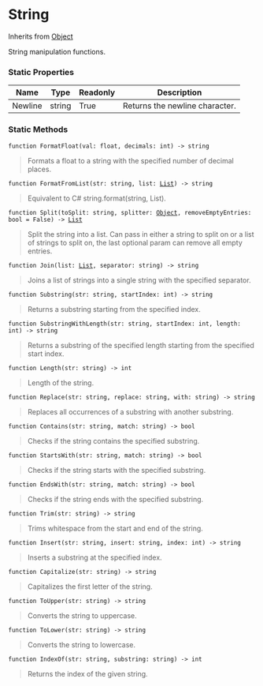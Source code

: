 # String
Inherits from [Object](../objects/Object.md)

String manipulation functions.

### Static Properties
|Name|Type|Readonly|Description|
|---|---|---|---|
|Newline|string|True|Returns the newline character.|


### Static Methods
<pre class="language-typescript"><code class="lang-typescript">function FormatFloat(val: float, decimals: int) -> string</code></pre>
> Formats a float to a string with the specified number of decimal places.
> 
<pre class="language-typescript"><code class="lang-typescript">function FormatFromList(str: string, list: <a data-footnote-ref href="#user-content-fn-15">List</a>) -> string</code></pre>
> Equivalent to C# string.format(string, List<string>).
> 
<pre class="language-typescript"><code class="lang-typescript">function Split(toSplit: string, splitter: <a data-footnote-ref href="#user-content-fn-45">Object</a>, removeEmptyEntries: bool = False) -> <a data-footnote-ref href="#user-content-fn-15">List</a></code></pre>
> Split the string into a list. Can pass in either a string to split on or a list of strings to split on, the last optional param can remove all empty entries.
> 
<pre class="language-typescript"><code class="lang-typescript">function Join(list: <a data-footnote-ref href="#user-content-fn-15">List</a>, separator: string) -> string</code></pre>
> Joins a list of strings into a single string with the specified separator.
> 
<pre class="language-typescript"><code class="lang-typescript">function Substring(str: string, startIndex: int) -> string</code></pre>
> Returns a substring starting from the specified index.
> 
<pre class="language-typescript"><code class="lang-typescript">function SubstringWithLength(str: string, startIndex: int, length: int) -> string</code></pre>
> Returns a substring of the specified length starting from the specified start index.
> 
<pre class="language-typescript"><code class="lang-typescript">function Length(str: string) -> int</code></pre>
> Length of the string.
> 
<pre class="language-typescript"><code class="lang-typescript">function Replace(str: string, replace: string, with: string) -> string</code></pre>
> Replaces all occurrences of a substring with another substring.
> 
<pre class="language-typescript"><code class="lang-typescript">function Contains(str: string, match: string) -> bool</code></pre>
> Checks if the string contains the specified substring.
> 
<pre class="language-typescript"><code class="lang-typescript">function StartsWith(str: string, match: string) -> bool</code></pre>
> Checks if the string starts with the specified substring.
> 
<pre class="language-typescript"><code class="lang-typescript">function EndsWith(str: string, match: string) -> bool</code></pre>
> Checks if the string ends with the specified substring.
> 
<pre class="language-typescript"><code class="lang-typescript">function Trim(str: string) -> string</code></pre>
> Trims whitespace from the start and end of the string.
> 
<pre class="language-typescript"><code class="lang-typescript">function Insert(str: string, insert: string, index: int) -> string</code></pre>
> Inserts a substring at the specified index.
> 
<pre class="language-typescript"><code class="lang-typescript">function Capitalize(str: string) -> string</code></pre>
> Capitalizes the first letter of the string.
> 
<pre class="language-typescript"><code class="lang-typescript">function ToUpper(str: string) -> string</code></pre>
> Converts the string to uppercase.
> 
<pre class="language-typescript"><code class="lang-typescript">function ToLower(str: string) -> string</code></pre>
> Converts the string to lowercase.
> 
<pre class="language-typescript"><code class="lang-typescript">function IndexOf(str: string, substring: string) -> int</code></pre>
> Returns the index of the given string.
> 

[^0]: [Camera](../static/Camera.md)
[^1]: [Character](../objects/Character.md)
[^2]: [Collider](../objects/Collider.md)
[^3]: [Collision](../objects/Collision.md)
[^4]: [Color](../objects/Color.md)
[^5]: [Convert](../static/Convert.md)
[^6]: [Cutscene](../static/Cutscene.md)
[^7]: [Dict](../objects/Dict.md)
[^8]: [Game](../static/Game.md)
[^9]: [Human](../objects/Human.md)
[^10]: [Input](../static/Input.md)
[^11]: [Json](../static/Json.md)
[^12]: [LightBuiltin](../static/LightBuiltin.md)
[^13]: [LineCastHitResult](../objects/LineCastHitResult.md)
[^14]: [LineRenderer](../objects/LineRenderer.md)
[^15]: [List](../objects/List.md)
[^16]: [Locale](../static/Locale.md)
[^17]: [LodBuiltin](../static/LodBuiltin.md)
[^18]: [Map](../static/Map.md)
[^19]: [MapObject](../objects/MapObject.md)
[^20]: [MapTargetable](../objects/MapTargetable.md)
[^21]: [Math](../static/Math.md)
[^22]: [NavmeshObstacleBuiltin](../static/NavmeshObstacleBuiltin.md)
[^23]: [Network](../static/Network.md)
[^24]: [NetworkView](../objects/NetworkView.md)
[^25]: [PersistentData](../static/PersistentData.md)
[^26]: [Physics](../static/Physics.md)
[^27]: [PhysicsMaterialBuiltin](../static/PhysicsMaterialBuiltin.md)
[^28]: [Player](../objects/Player.md)
[^29]: [Prefab](../objects/Prefab.md)
[^30]: [Quaternion](../objects/Quaternion.md)
[^31]: [Random](../objects/Random.md)
[^32]: [Range](../objects/Range.md)
[^33]: [RigidbodyBuiltin](../static/RigidbodyBuiltin.md)
[^34]: [RoomData](../static/RoomData.md)
[^35]: [Set](../objects/Set.md)
[^36]: [Shifter](../objects/Shifter.md)
[^37]: [String](../static/String.md)
[^38]: [Time](../static/Time.md)
[^39]: [Titan](../objects/Titan.md)
[^40]: [Transform](../objects/Transform.md)
[^41]: [UI](../static/UI.md)
[^42]: [Vector2](../objects/Vector2.md)
[^43]: [Vector3](../objects/Vector3.md)
[^44]: [WallColossal](../objects/WallColossal.md)
[^45]: [Object](../objects/Object.md)
[^46]: [Component](../objects/Component.md)

